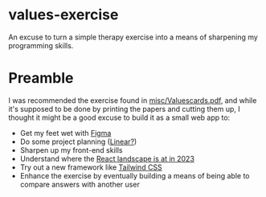 # values-exercise
An excuse to turn a simple therapy exercise into a means of sharpening my programming skills.

# Preamble

I was recommended the exercise found in [misc/Valuescards.pdf](misc/Valuescards.pdf), and while it's supposed to be done
by printing the papers and cutting them up, I thought it might be a good excuse to build it as a small web app to:

* Get my feet wet with [Figma](https://www.figma.com/)
* Do some project planning ([Linear?](https://linear.app/))
* Sharpen up my front-end skills
* Understand where the [React landscape is at in 2023](https://www.robinwieruch.de/react-starter/)
* Try out a new framework like [Tailwind CSS](https://tailwindcss.com/)
* Enhance the exercise by eventually building a means of being able to compare answers with another user

